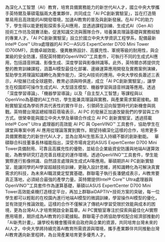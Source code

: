 為深化人工智慧（AI）教育，培育具備實務能力的新世代AI人才，國立中央大學攜手英特爾及華碩電腦兩大產業夥伴，共同成立「AI PC創新實驗室」，旨在打造簡單易用且高效能的AI開發環境，加速AI教育的普及與創新發展。在AI PC的助力下，學生得以能更輕鬆探索多元AI應用，並透過課程訓練、生成式AI（Gen AI）技術工作坊及競賽活動，促進知識交流與團隊合作，培養兼具理論基礎與實務經驗的專業人才。「AI PC創新實驗室」設立於國立中央大學資訊工程學系，配備最新Intel® Core™ Ultra處理器的AI PC—ASUS ExpertCenter D700 Mini Tower (D700MF)，具備卓越效能、優異散熱設計、高擴充性、軍規等級的耐用性，與企業級的安全防護，搭配英特爾的OpenVINO™工具套件，可執行不同的生成式AI應用，包括語音辨識、影像生成、深度學習與影像辨識等。此外，英特爾亦將提供完整的教育訓練課程，涵蓋AI模型最佳化部署、邊緣運算應用開發及實務案例演練，幫助學生將理論知識轉化為實作能力，深化AI技術的應用。中央大學校長蕭述三表示，AI發展已成全球趨勢，教育必須與時俱進，成立「AI PC創新實驗室」，讓學生在校園即可操作生成式AI、大型語言模型、機器學習與語音辨識等應用。透過「深度學習導論」、「機器學習導論」以及「自主型人工智慧」等課程與以OpenVino為基礎的AI工作坊，學生能兼具理論與實務，與產業需求緊密接軌。期盼實驗室成為學術界具代表性的實作平台，引領師生迎向智慧時代的新機會與挑戰。英特爾台灣區總經理莊蓓瑜表示，AI PC 的發展正加速改變我們的學習與工作方式。很榮幸能與國立中央大學及華碩合作成立 AI PC 創新實驗室，透過搭載 Intel® Core™ Ultra 處理器的高效能 AI PC 與 OpenVINO™ 工具套件，協助學生在課堂與專案中將 AI 應用從理論落實到實作。期望持續深化這樣的合作，培育更多具備實務能力的新世代AI人才，並為台灣AI生態系注入持續不斷的創新動能。   華碩聯合科技董事長林福能指出，深受市場肯定的ASUS ExpertCenter D700 Mini Tower具備耐用、可靠且高擴充性的優勢，並結合企業級資安防護與地端AI運算效能，為教學研究打造完善且穩定的運作環境。透過OpenVINO™工具套件，學生能實際進行影像辨識、自然語言處理與生成式AI等應用。華碩期許AI PC創新實驗室，能讓同學的AI學習超越技術訓練，更融入設計思維，將知識轉化為可解決真實需求的科技，為未來AI職涯奠定堅實基礎。群聯電子執行長潘健成表示，AI教育要真正落地，必須結合最強的產學力量。英特爾提供Intel® Core™ Ultra處理器與OpenVINO™工具套件作為運算基礎，華碩以ASUS ExpertCenter D700 Mini Tower高效能桌機打造穩定平台，再加上群聯aiDAPTIV+技術方案的突破，每一位學生都可以輕鬆的在校園內進行地端AI模型的微調訓練，學習操作AI模型的優化，並有效提升推論效能。這樣的合作不僅解決了傳統AI學習受限於效能與成本的困境，更為台灣AI人才培育開啟全新篇章。AI PC實驗室專注於探索與最佳化AI實際應用場景，期許成為AI教育的示範據點。群聯電子亦將協助學校配合經濟部推動的「AI新秀計畫」，讓學校有機會獲得來自政府與企業的資源，共同培育台灣未來的AI人才。中央大學將持續完善AI教育所需資源與環境，攜手產業夥伴共同推動台灣AI教育邁向新里程碑，為台灣產業培育更多優秀人才。